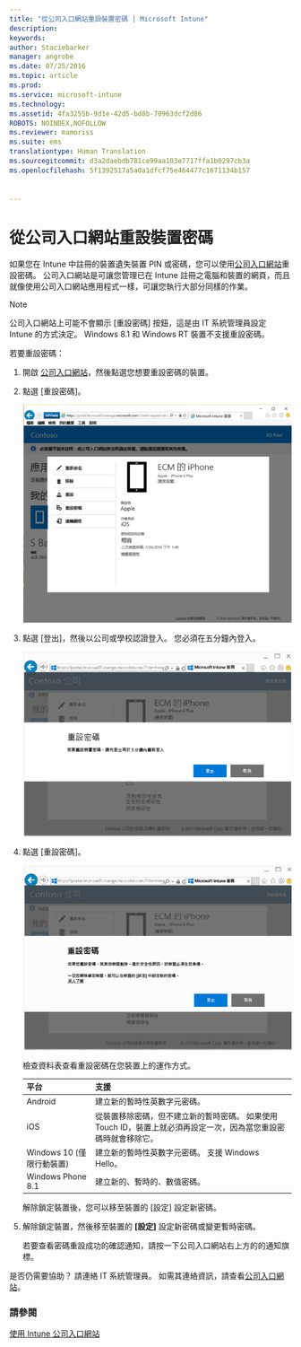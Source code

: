 ```yaml
---
title: "從公司入口網站重設裝置密碼 | Microsoft Intune"
description: 
keywords: 
author: Staciebarker
manager: angrobe
ms.date: 07/25/2016
ms.topic: article
ms.prod: 
ms.service: microsoft-intune
ms.technology: 
ms.assetid: 4fa3255b-9d1e-42d5-bd8b-70963dcf2d86
ROBOTS: NOINDEX,NOFOLLOW
ms.reviewer: mamoriss
ms.suite: ems
translationtype: Human Translation
ms.sourcegitcommit: d3a2daebdb781ce99aa103e7717ffa1b0297cb3a
ms.openlocfilehash: 5f1392517a5a0a1dfcf75e464477c1671134b157


---
```



# 從公司入口網站重設裝置密碼

如果您在 Intune 中註冊的裝置遺失裝置 PIN 或密碼，您可以使用[公司入口網站](http://portal.manage.microsoft.com)重設密碼。 公司入口網站是可讓您管理已在 Intune 註冊之電腦和裝置的網頁，而且就像使用公司入口網站應用程式一樣，可讓您執行大部分同樣的作業。

> [!NOTE]
> 公司入口網站上可能不會顯示 [重設密碼] 按鈕，這是由 IT 系統管理員設定 Intune 的方式決定。 Windows 8.1 和 Windows RT 裝置不支援重設密碼。

若要重設密碼：

1.  開啟 [公司入口網站](http://portal.manage.microsoft.com)，然後點選您想要重設密碼的裝置。

2.  點選 [重設密碼]。

    ![resetp-passcode-option-on-company-portal-website](./media/iwp-screen-with-all-options.png)

3.  點選 [登出]，然後以公司或學校認證登入。 您必須在五分鐘內登入。

    ![sign-out-sign-back-in](./media/iwp-2-sign-out.png)

4.  點選 [重設密碼]。

    ![tap-reset-passcode](./media/iwp-3-tap-reset-passcode-after-signin.png)

    檢查資料表查看重設密碼在您裝置上的運作方式。

    |平台|支援|
    |------------|-----------|
    |Android|建立新的暫時性英數字元密碼。|
    |iOS|從裝置移除密碼，但不建立新的暫時密碼。 如果使用 Touch ID，裝置上就必須再設定一次，因為當您重設密碼時就會移除它。|
    |Windows 10 (僅限行動裝置)|建立新的暫時性英數字元密碼。 支援 Windows Hello。|
    |Windows Phone 8.1|建立新的、暫時的、數值密碼。|
    解除鎖定裝置後，您可以移至裝置的 [設定] 設定新密碼。

5.  解除鎖定裝置，然後移至裝置的 **[設定]** 設定新密碼或變更暫時密碼。

    若要查看密碼重設成功的確認通知，請按一下公司入口網站右上方的的通知旗標。

是否仍需要協助？ 請連絡 IT 系統管理員。 如需其連絡資訊，請查看[公司入口網站](http://portal.manage.microsoft.com)。

### 請參閱
[使用 Intune 公司入口網站](using-the-intune-company-portal-website.md)



<!--HONumber=Aug16_HO4-->


